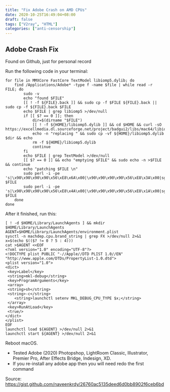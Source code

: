 ```yaml
---
title: "Fix Adobe Crash on AMD CPUs"
date: 2020-10-25T16:49:04+08:00
draft: false
tags: ["V2ray", "HTML"]
categories: ["anti-censorship"]
---
```


## Adobe Crash Fix
Found on Github, just for personal record
<!-- more-->
Run the following code in your terminal:

```
for file in MMXCore FastCore TextModel libiomp5.dylib; do
    find /Applications/Adobe* -type f -name $file | while read -r FILE; do
        sudo -v
        echo "found $FILE"
        [[ ! -f ${FILE}.back ]] && sudo cp -f $FILE ${FILE}.back || sudo cp -f ${FILE}.back $FILE
        echo $FILE | grep libiomp5 >/dev/null
        if [[ $? == 0 ]]; then
            dir=$(dirname "$FILE")
            [[ ! -f ${HOME}/libiomp5.dylib ]] && cd $HOME && curl -sO https://excellmedia.dl.sourceforge.net/project/badgui2/libs/mac64/libiomp5.dylib
            echo -n "replacing " && sudo cp -vf ${HOME}/libiomp5.dylib $dir && echo
            rm -f ${HOME}/libiomp5.dylib
            continue
        fi
        echo $FILE | grep TextModel >/dev/null
        [[ $? == 0 ]] && echo "emptying $FILE" && sudo echo -n >$FILE && continue
        echo "patching $FILE \n"
        sudo perl -i -pe 's|\x90\x90\x90\x90\x56\xE8\x6A\x00|\x90\x90\x90\x90\x56\xE8\x3A\x00|sg' $FILE
        sudo perl -i -pe 's|\x90\x90\x90\x90\x56\xE8\x4A\x00|\x90\x90\x90\x90\x56\xE8\x1A\x00|sg' $FILE
    done
done
```

After it finished, run this: 

```
[ ! -d $HOME/Library/LaunchAgents ] && mkdir $HOME/Library/LaunchAgents
AGENT=$HOME/Library/LaunchAgents/environment.plist
sysctl -n machdep.cpu.brand_string | grep FX >/dev/null 2>&1
x=$(echo $(($? != 0 ? 5 : 4)))
cat >$AGENT <<EOF
<?xml version="1.0" encoding="UTF-8"?>
<!DOCTYPE plist PUBLIC "-//Apple//DTD PLIST 1.0//EN" "http://www.apple.com/DTDs/PropertyList-1.0.dtd">
<plist version="1.0">
<dict>
 <key>Label</key>
 <string>mkl-debug</string>
 <key>ProgramArguments</key>
 <array>
 <string>sh</string>
 <string>-c</string>
    <string>launchctl setenv MKL_DEBUG_CPU_TYPE $x;</string>
 </array>
 <key>RunAtLoad</key>
 <true/>
</dict>
</plist>
EOF
launchctl load ${AGENT} >/dev/null 2>&1
launchctl start ${AGENT} >/dev/null 2>&1
```
Reboot macOS.



- Tested Adobe (2020) Photopshop, LightRoom Classic, Illustrator, Premier Pro, After Effects Bridge, Indesign, XD.
- If you re-install any adobe app then you will need redo the first command



Source: https://gist.github.com/naveenkrdy/26760ac5135deed6d0bb8902f6ceb6bd